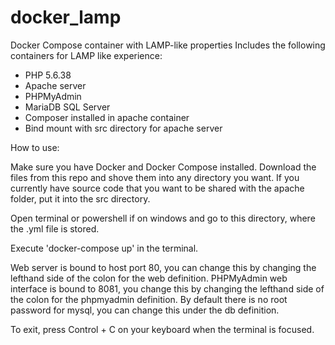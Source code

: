 # docker_lamp
Docker Compose container with LAMP-like properties
Includes the following containers for LAMP like experience:
- PHP 5.6.38
- Apache server
- PHPMyAdmin
- MariaDB SQL Server
- Composer installed in apache container
- Bind mount with src directory for apache server

How to use:

Make sure you have Docker and Docker Compose installed.
Download the files from this repo and shove them into any directory you want.
If you currently have source code that you want to be shared with the apache folder, put it into the src directory.

Open terminal or powershell if on windows and go to this directory, where the .yml file is stored.

Execute 'docker-compose up' in the terminal.

Web server is bound to host port 80, you can change this by changing the lefthand side of the colon for the web definition.
PHPMyAdmin web interface is bound to 8081, you change this by changing the lefthand side of the colon for the phpmyadmin definition.
By default there is no root password for mysql, you can change this under the db definition. 

To exit, press Control + C on your keyboard when the terminal is focused.
